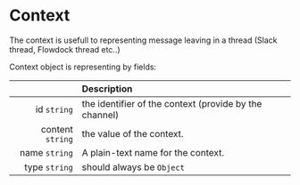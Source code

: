 # Context

The context is usefull to representing message leaving in a thread (Slack thread, Flowdock thread etc..)

Context object is representing by fields:

|                    | Description                                            |
|-------------------:|:-------------------------------------------------------|
|      id ``string`` | the identifier of the context (provide by the channel) |
| content ``string`` | the value of the context.                              |
|    name ``string`` | A plain-text name for the context.                     |
|    type ``string`` | should always be `Object`                              |
